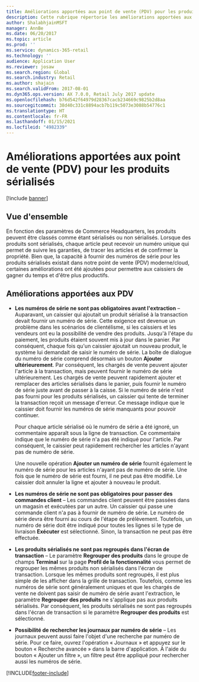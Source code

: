 ```yaml
---
title: Améliorations apportées aux point de vente (PDV) pour les produits sérialisés
description: Cette rubrique répertorie les améliorations apportées aux produits sérialisés pour vous permettre de gagner du temps et d'être plus productif.
author: ShalabhjainMSFT
manager: AnnBe
ms.date: 06/20/2017
ms.topic: article
ms.prod: ''
ms.service: dynamics-365-retail
ms.technology: ''
audience: Application User
ms.reviewer: josaw
ms.search.region: Global
ms.search.industry: Retail
ms.author: shajain
ms.search.validFrom: 2017-08-01
ms.dyn365.ops.version: AX 7.0.0, Retail July 2017 update
ms.openlocfilehash: b76d542f64979d28367cacb234669c9825b2d8aa
ms.sourcegitcommit: 38d40c331c8894acb7b119c5073e3088b54776c1
ms.translationtype: HT
ms.contentlocale: fr-FR
ms.lasthandoff: 01/15/2021
ms.locfileid: "4982339"
---
```

# <a name="point-of-sale-pos-improvements-for-serialized-products"></a>Améliorations apportées aux point de vente (PDV) pour les produits sérialisés

[!include [banner](includes/banner.md)]

## <a name="overview"></a>Vue d'ensemble

En fonction des paramètres de Commerce Headquarters, les produits peuvent être classés comme étant sérialisés ou non sérialisés. Lorsque des produits sont sérialisés, chaque article peut recevoir un numéro unique qui permet de suivre les garanties, de tracer les articles et de confirmer la propriété. Bien que, la capacité à fournir des numéros de série pour les produits sérialisés existait dans notre point de vente (PDV) moderne/cloud, certaines améliorations ont été ajoutées pour permettre aux caissiers de gagner du temps et d'être plus productifs.

## <a name="pos-improvements"></a>Améliorations apportées aux PDV

- **Les numéros de série ne sont pas obligatoires avant l'extraction** – Auparavant, un caissier qui ajoutait un produit sérialisé à la transaction devait fournir un numéro de série. Cette exigence est devenue un problème dans les scénarios de clientélisme, si les caissiers et les vendeurs ont eu la possibilité de vendre des produits. Jusqu'à l'étape du paiement, les produits étaient souvent mis à jour dans le panier. Par conséquent, chaque fois qu'un caissier ajoutait un nouveau produit, le système lui demandait de saisir le numéro de série. La boîte de dialogue du numéro de série comprend désormais un bouton **Ajouter ultérieurement**. Par conséquent, les chargés de vente peuvent ajouter l'article à la transaction, mais peuvent fournir le numéro de série ultérieurement. Les chargés de vente peuvent rapidement ajouter et remplacer des articles sérialisés dans le panier, puis fournir le numéro de série juste avant de passer à la caisse. Si le numéro de série n'est pas fourni pour les produits sérialisés, un caissier qui tente de terminer la transaction reçoit un message d'erreur. Ce message indique que le caissier doit fournir les numéros de série manquants pour pouvoir continuer.

    Pour chaque article sérialisé où le numéro de série a été ignoré, un commentaire apparaît sous la ligne de transaction. Ce commentaire indique que le numéro de série n'a pas été indiqué pour l'article. Par conséquent, le caissier peut rapidement rechercher les articles n'ayant pas de numéro de série.

    Une nouvelle opération **Ajouter un numéro de série** fournit également le numéro de série pour les articles n'ayant pas de numéro de série. Une fois que le numéro de série est fourni, il ne peut pas être modifié. Le caissier doit annuler la ligne et ajouter à nouveau le produit.
    
- **Les numéros de série ne sont pas obligatoires pour passer des commandes client** – Les commandes client peuvent être passées dans un magasin et exécutées par un autre. Un caissier qui passe une commande client n'a pas à fournir de numéro de série. Le numéro de série devra être fourni au cours de l'étape de prélèvement. Toutefois, un numéro de série doit être indiqué pour toutes les lignes si le type de livraison **Exécuter** est sélectionné. Sinon, la transaction ne peut pas être effectuée.
- **Les produits sérialisés ne sont pas regroupés dans l'écran de transaction** – Le paramètre **Regrouper des produits** dans le groupe de champs **Terminal** sur la page **Profil de la fonctionnalité** vous permet de regrouper les mêmes produits non sérialisés dans l'écran de transaction. Lorsque les mêmes produits sont regroupés, il est plus simple de les afficher dans la grille de transaction. Toutefois, comme les numéros de série sont généralement uniques et que les chargés de vente ne doivent pas saisir de numéro de série avant l'extraction, le paramètre **Regrouper des produits** ne s'applique pas aux produits sérialisés. Par conséquent, les produits sérialisés ne sont pas regroupés dans l'écran de transaction si le paramètre **Regrouper des produits** est sélectionné.
- **Possibilité de rechercher les journaux par numéro de série** – Les journaux peuvent aussi faire l'objet d'une recherche par numéro de série. Pour ce faire, ouvrez l'opération « Journaux » et appuyez sur le bouton « Recherche avancée » dans la barre d'application. À l'aide du bouton « Ajouter un filtre », un filtre peut être appliqué pour rechercher aussi les numéros de série.


[!INCLUDE[footer-include](../includes/footer-banner.md)]